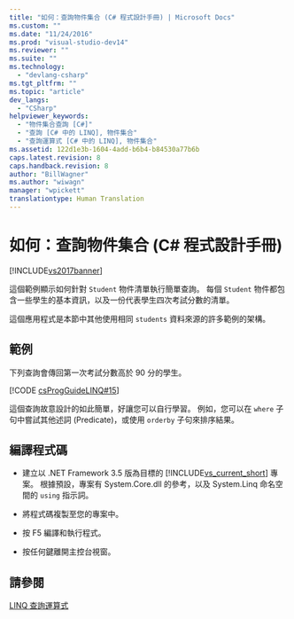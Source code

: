 ```yaml
---
title: "如何：查詢物件集合 (C# 程式設計手冊) | Microsoft Docs"
ms.custom: ""
ms.date: "11/24/2016"
ms.prod: "visual-studio-dev14"
ms.reviewer: ""
ms.suite: ""
ms.technology: 
  - "devlang-csharp"
ms.tgt_pltfrm: ""
ms.topic: "article"
dev_langs: 
  - "CSharp"
helpviewer_keywords: 
  - "物件集合查詢 [C#]"
  - "查詢 [C# 中的 LINQ], 物件集合"
  - "查詢運算式 [C# 中的 LINQ], 物件集合"
ms.assetid: 122d1e3b-1604-4add-b6b4-b84530a77b6b
caps.latest.revision: 8
caps.handback.revision: 8
author: "BillWagner"
ms.author: "wiwagn"
manager: "wpickett"
translationtype: Human Translation
---
```

# 如何：查詢物件集合 (C# 程式設計手冊)
[!INCLUDE[vs2017banner](../../../csharp/includes/vs2017banner.md)]

這個範例顯示如何針對 `Student` 物件清單執行簡單查詢。  每個 `Student` 物件都包含一些學生的基本資訊，以及一份代表學生四次考試分數的清單。  
  
 這個應用程式是本節中其他使用相同 `students` 資料來源的許多範例的架構。  
  
## 範例  
 下列查詢會傳回第一次考試分數高於 90 分的學生。  
  
 [!CODE [csProgGuideLINQ#15](../CodeSnippet/VS_Snippets_VBCSharp/csProgGuideLINQ#15)]  
  
 這個查詢故意設計的如此簡單，好讓您可以自行學習。  例如，您可以在 `where` 子句中嘗試其他述詞 \(Predicate\)，或使用 `orderby` 子句來排序結果。  
  
## 編譯程式碼  
  
-   建立以 .NET Framework 3.5 版為目標的 [!INCLUDE[vs_current_short](../../../csharp/programming-guide/classes-and-structs/includes/vs_current_short_md.md)] 專案。  根據預設，專案有 System.Core.dll 的參考，以及 System.Linq 命名空間的 `using` 指示詞。  
  
-   將程式碼複製至您的專案中。  
  
-   按 F5 編譯和執行程式。  
  
-   按任何鍵離開主控台視窗。  
  
## 請參閱  
 [LINQ 查詢運算式](../../../csharp/programming-guide/linq-query-expressions/index.md)
